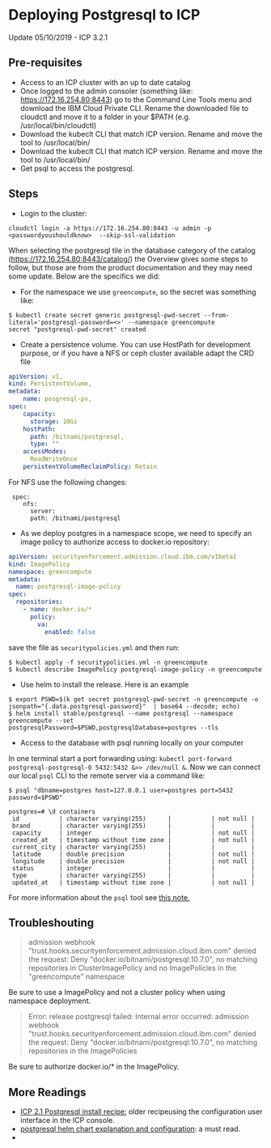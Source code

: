 # Deploying Postgresql to ICP

Update 05/10/2019 - ICP 3.2.1

## Pre-requisites

* Access to an ICP cluster with an up to date catalog 
* Once logged to the admin consoler (something like: https://172.16.254.80:8443) go to the Command Line Tools menu and download the IBM Cloud Private CLI. Rename the downloaded file to cloudctl and move it to a folder in your $PATH (e.g. /usr/local/bin/cloudctl)
* Download the kubeclt CLI that match ICP version. Rename and move the tool to /usr/local/bin/
* Download the kubeclt CLI that match ICP version. Rename and move the tool to /usr/local/bin/
* Get psql to access the postgresql.  

## Steps

* Login to the cluster: 

```
cloudctl login -a https://172.16.254.80:8443 -u admin -p <passwordyoushouldknow>  --skip-ssl-validation
```

When selecting the postgresql tile in the database category of the catalog (https://172.16.254.80:8443/catalog/) the Overview gives some steps to follow, but those are from the product documentation and they may need some update. Below are the specifics we did:

* For the namespace we use `greencompute`, so the secret was something like:

```
$ kubectl create secret generic postgresql-pwd-secret --from-literal='postgresql-password=<>' --namespace greencompute
secret "postgresql-pwd-secret" created
```

* Create a persistence volume. You can use HostPath for development purpose, or if you have a NFS or ceph cluster available adapt the CRD file

```yaml
apiVersion: v1,
kind: PersistentVolume,
metadata:
    name: posgresql-pv,
spec:
    capacity:
      storage: 10Gi
    hostPath:
      path: /bitnami/postgresql,
      type: ""
    accessModes:
      ReadWriteOnce
    persistentVolumeReclaimPolicy: Retain
```

For NFS use the following changes:
```
 spec:
    nfs:
      server:
      path: /bitnami/postgresql
```

* As we deploy postgres in a namespace scope, we need to specify an image policy to authorize access to docker.io repository:

```yaml
apiVersion: securityenforcement.admission.cloud.ibm.com/v1beta1
kind: ImagePolicy
namespace: greencompute
metadata:
  name: postgresql-image-policy
spec:
  repositories:
    - name: docker.io/*
      policy:
        va:
          enabled: false
```

save the file as `securitypolicies.yml` and then run:

```
$ kubectl apply -f securitypolicies.yml -n greencompute
$ kubectl describe ImagePolicy postgresql-image-policy -n greencompute

```

* Use helm to install the release. Here is an example

```
$ export PSWD=$(k get secret postgresql-pwd-secret -n greencompute -o jsonpath="{.data.postgresql-password}"  | base64 --decode; echo)
$ helm install stable/postgresql --name postgresql --namespace greencompute --set postgresqlPassword=$PSWD,postgresqlDatabase=postgres --tls
```

* Access to the database with psql running locally on your computer

In one terminal start a port forwarding using: `kubectl port-forward  postgresql-postgresql-0 5432:5432 &>> /dev/null &`. Now we can connect our local `psql` CLI to the remote server via a command like:

```
$ psql "dbname=postgres host=127.0.0.1 user=postgres port=5432 password=$PSWD"

postgres=# \d containers
 id           | character varying(255)      |           | not null | 
 brand        | character varying(255)      |           |          | 
 capacity     | integer                     |           | not null | 
 created_at   | timestamp without time zone |           | not null | 
 current_city | character varying(255)      |           |          | 
 latitude     | double precision            |           | not null | 
 longitude    | double precision            |           | not null | 
 status       | integer                     |           |          | 
 type         | character varying(255)      |           |          | 
 updated_at   | timestamp without time zone |           | not null | 
```

For more information about the `psql` tool see [this note.](http://postgresguide.com/utilities/psql.html)

## Troubleshouting

>  admission webhook "trust.hooks.securityenforcement.admission.cloud.ibm.com" denied the request: Deny "docker.io/bitnami/postgresql:10.7.0", no matching repositories in ClusterImagePolicy and no ImagePolicies in the "greencompute" namespace

 Be sure to use a ImagePolicy and not a cluster policy when using namespace deployment.

> Error: release postgresql failed: Internal error occurred: admission webhook "trust.hooks.securityenforcement.admission.cloud.ibm.com" denied the request: Deny "docker.io/bitnami/postgresql:10.7.0", no matching repositories in the ImagePolicies

Be sure to authorize docker.io/* in the ImagePolicy.


## More Readings

* [ICP 2.1 Postgresql install recipe:](https://developer.ibm.com/recipes/tutorials/deploy-postgresql-into-ibm-cloud-private/) older recipeusing the configuration user interface in the ICP console.
* [postgresql helm chart explanation and configuration](https://github.com/helm/charts/tree/master/stable/postgresql): a must read.
* [](https://medium.com/@nicdoye/installing-postgresql-via-helm-237e026453b1)